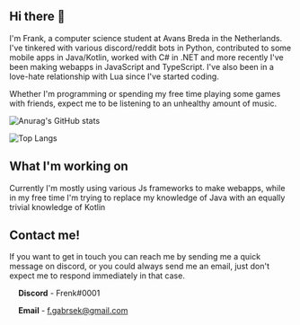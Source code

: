## Hi there 👋

I'm Frank, a computer science student at Avans Breda in the Netherlands. I've tinkered with various discord/reddit bots in Python, contributed to some mobile apps in Java/Kotlin, worked with C# in .NET and more recently I've been making webapps in JavaScript and TypeScript. I've also been in a love-hate relationship with Lua since I've started coding.

Whether I'm programming or spending my free time playing some games with friends, expect me to be listening to an unhealthy amount of music.

![Anurag's GitHub stats](https://github-readme-stats.vercel.app/api?username=fsgabrsek&count_private=true&show_icons=true&title_color=1F2939)

![Top Langs](https://github-readme-stats.vercel.app/api/top-langs/?username=fsgabrsek&layout=compact&title_color=1F2939)


## What I'm working on

Currently I'm mostly using various Js frameworks to make webapps, while in my free time I'm trying to replace my knowledge of Java with an equally trivial knowledge of Kotlin


## Contact me!

If you want to get in touch you can reach me by sending me a quick message on discord, or you could always send me an email, just don't expect me to respond immediately in that case.

[<img src="https://simpleicons.org/icons/discord.svg" width="12" />](#) **Discord** - Frenk#0001

[<img src="https://simpleicons.org/icons/maildotru.svg" width="12" />](#) **Email** - f.gabrsek@gmail.com
